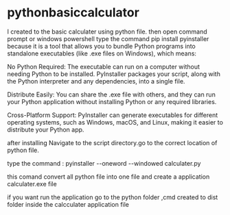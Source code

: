 # pythonbasiccalculator
I created to the basic calculater using python file.
then open command prompt  or windows powershell type the command 
pip install pyinstaller
because it is a tool that allows you to bundle Python programs into standalone executables (like .exe files on Windows), which means:

No Python Required: The executable can run on a computer without needing Python to be installed. PyInstaller packages your script, along with the Python interpreter and any dependencies, into a single file.

Distribute Easily: You can share the .exe file with others, and they can run your Python application without installing Python or any required libraries.

Cross-Platform Support: PyInstaller can generate executables for different operating systems, such as Windows, macOS, and Linux, making it easier to distribute your Python app.

 after installing Navigate to the script directory.go to the correct location of python file.

type the command : pyinstaller --oneword --windowed calculater.py 

this comand convert all python file into one file and create a application calculater.exe file


if you want run the application go to the python folder ,cmd created to dist folder inside the calcculater application file
